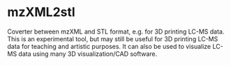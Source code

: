 # mzXML2stl
Coverter between mzXML and STL format, e.g. for 3D printing LC-MS data. This is an experimental tool, but may still be useful for 3D printing LC-MS data for teaching and artistic purposes. It can also be used to visualize LC-MS data using many 3D visualization/CAD software.
